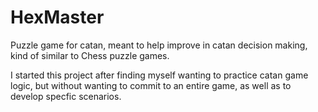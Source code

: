 # HexMaster
Puzzle game for catan, meant to help improve in catan decision making, kind of similar to Chess puzzle games. 


I started this project after finding myself wanting to practice catan game logic, but without wanting to commit to an entire game, as well as to develop specfic scenarios.

